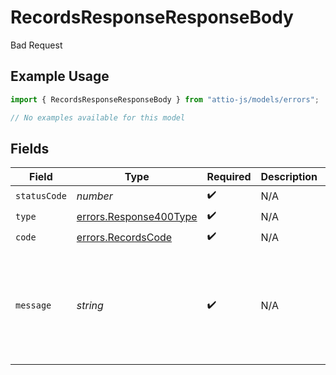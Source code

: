 # RecordsResponseResponseBody

Bad Request

## Example Usage

```typescript
import { RecordsResponseResponseBody } from "attio-js/models/errors";

// No examples available for this model
```

## Fields

| Field                                                                                         | Type                                                                                          | Required                                                                                      | Description                                                                                   | Example                                                                                       |
| --------------------------------------------------------------------------------------------- | --------------------------------------------------------------------------------------------- | --------------------------------------------------------------------------------------------- | --------------------------------------------------------------------------------------------- | --------------------------------------------------------------------------------------------- |
| `statusCode`                                                                                  | *number*                                                                                      | :heavy_check_mark:                                                                            | N/A                                                                                           |                                                                                               |
| `type`                                                                                        | [errors.Response400Type](../../models/errors/response400type.md)                              | :heavy_check_mark:                                                                            | N/A                                                                                           |                                                                                               |
| `code`                                                                                        | [errors.RecordsCode](../../models/errors/recordscode.md)                                      | :heavy_check_mark:                                                                            | N/A                                                                                           |                                                                                               |
| `message`                                                                                     | *string*                                                                                      | :heavy_check_mark:                                                                            | N/A                                                                                           | Required value for attribute with ID "41252299-f8c7-4b5e-99c9-4ff8321d2f96" was not provided. |
